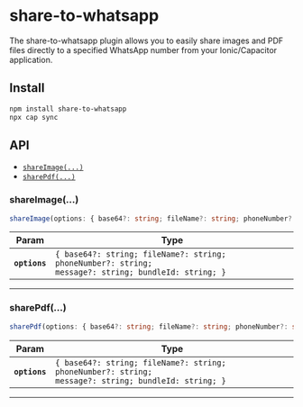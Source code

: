 # share-to-whatsapp

The share-to-whatsapp plugin allows you to easily share images and PDF files directly to a specified WhatsApp number from your Ionic/Capacitor application.

## Install

```bash
npm install share-to-whatsapp
npx cap sync
```

## API

<docgen-index>

* [`shareImage(...)`](#shareimage)
* [`sharePdf(...)`](#sharepdf)

</docgen-index>

<docgen-api>
<!--Update the source file JSDoc comments and rerun docgen to update the docs below-->

### shareImage(...)

```typescript
shareImage(options: { base64?: string; fileName?: string; phoneNumber?: string; message?: string; bundleId: string; }) => Promise<void>
```

| Param         | Type                                                                                                           |
| ------------- | -------------------------------------------------------------------------------------------------------------- |
| **`options`** | <code>{ base64?: string; fileName?: string; phoneNumber?: string; message?: string; bundleId: string; }</code> |

--------------------


### sharePdf(...)

```typescript
sharePdf(options: { base64?: string; fileName?: string; phoneNumber?: string; message?: string; bundleId: string; }) => Promise<void>
```

| Param         | Type                                                                                                           |
| ------------- | -------------------------------------------------------------------------------------------------------------- |
| **`options`** | <code>{ base64?: string; fileName?: string; phoneNumber?: string; message?: string; bundleId: string; }</code> |

--------------------

</docgen-api>
